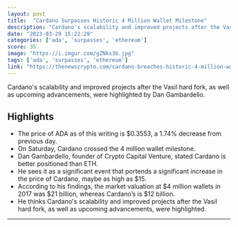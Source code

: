 ```yaml
---
layout: post
title:  "Cardano Surpasses Historic 4 Million Wallet Milestone"
description: "Cardano's scalability and improved projects after the Vasil hard fork, as well as upcoming advancements, were highlighted by Dan Gambardello."
date: "2023-03-29 15:22:29"
categories: ['ada', 'surpasses', 'ethereum']
score: 35
image: "https://i.imgur.com/gZNks3b.jpg"
tags: ['ada', 'surpasses', 'ethereum']
link: "https://thenewscrypto.com/cardano-breaches-historic-4-million-wallet-milestone/"
---
```


Cardano's scalability and improved projects after the Vasil hard fork, as well as upcoming advancements, were highlighted by Dan Gambardello.

## Highlights

- The price of ADA as of this writing is $0.3553, a 1.74% decrease from previous day.
- On Saturday, Cardano crossed the 4 million wallet milestone.
- Dan Gambardello, founder of Crypto Capital Venture, stated Cardano is better positioned than ETH.
- He sees it as a significant event that portends a significant increase in the price of Cardano, maybe as high as $15.
- According to his findings, the market valuation at $4 million wallets in 2017 was $21 billion, whereas Cardano’s is $12 billion.
- He thinks Cardano's scalability and improved projects after the Vasil hard fork, as well as upcoming advancements, were highlighted.

---
